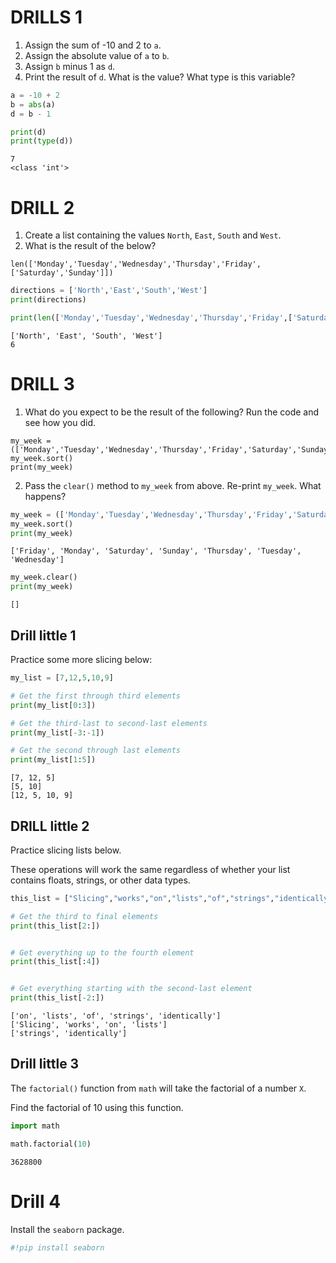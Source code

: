 # DRILLS 1 

1. Assign the sum of -10 and 2 to `a`.
2. Assign the absolute value of `a` to `b`.
3. Assign `b` minus 1 as `d`.
4. Print the result of `d`. What is the value? What type is this variable?



```python
a = -10 + 2
b = abs(a)
d = b - 1

print(d)
print(type(d))
```

    7
    <class 'int'>


# DRILL 2

1. Create a list containing the values `North`, `East`, `South` and `West`.  
2. What is the result of the below?

```
len(['Monday','Tuesday','Wednesday','Thursday','Friday',['Saturday','Sunday']])
```


```python
directions = ['North','East','South','West']
print(directions)

print(len(['Monday','Tuesday','Wednesday','Thursday','Friday',['Saturday','Sunday']]))
```

    ['North', 'East', 'South', 'West']
    6


# DRILL 3

1. What do you expect to be the result of the following? Run the code and see how you did.

```
my_week = (['Monday','Tuesday','Wednesday','Thursday','Friday','Saturday','Sunday'])
my_week.sort()
print(my_week)
```

2. Pass the `clear()` method to `my_week` from above. Re-print `my_week`. What happens?


```python
my_week = (['Monday','Tuesday','Wednesday','Thursday','Friday','Saturday','Sunday'])
my_week.sort()
print(my_week)
```

    ['Friday', 'Monday', 'Saturday', 'Sunday', 'Thursday', 'Tuesday', 'Wednesday']



```python
my_week.clear()
print(my_week)
```

    []


## Drill little 1

Practice some more slicing below:


```python
my_list = [7,12,5,10,9]

# Get the first through third elements
print(my_list[0:3])

# Get the third-last to second-last elements
print(my_list[-3:-1])

# Get the second through last elements
print(my_list[1:5])

```

    [7, 12, 5]
    [5, 10]
    [12, 5, 10, 9]


## DRILL little 2

Practice slicing lists below. 

These operations will work the same regardless of whether your list contains floats, strings, or other data types.


```python
this_list = ["Slicing","works","on","lists","of","strings","identically"]

# Get the third to final elements
print(this_list[2:])


# Get everything up to the fourth element
print(this_list[:4])


# Get everything starting with the second-last element
print(this_list[-2:])
```

    ['on', 'lists', 'of', 'strings', 'identically']
    ['Slicing', 'works', 'on', 'lists']
    ['strings', 'identically']




## Drill little 3

The `factorial()` function from `math` will take the factorial of a number `X`.

Find the factorial of 10 using this function.


```python
import math

math.factorial(10)
```



    3628800



# Drill 4

Install the `seaborn` package.


```python
#!pip install seaborn
```
<!--stackedit_data:
eyJwcm9wZXJ0aWVzIjoidGl0bGU6IFRlc3QgYm9va1xuYXV0aG
9yOiBTYW50YSBDbGF1c1xuIiwiaGlzdG9yeSI6Wy0xOTYyOTc0
NTQzLC0xNDMwMzAxNl19
-->